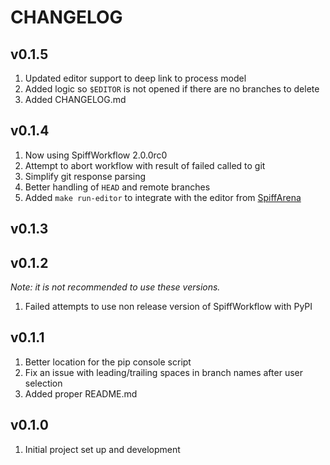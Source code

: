 # CHANGELOG

## v0.1.5

1. Updated editor support to deep link to process model
2. Added logic so `$EDITOR` is not opened if there are no branches to delete
3. Added CHANGELOG.md

## v0.1.4

1. Now using SpiffWorkflow 2.0.0rc0
2. Attempt to abort workflow with result of failed called to git
3. Simplify git response parsing
4. Better handling of `HEAD` and remote branches
5. Added `make run-editor` to integrate with the editor from [SpiffArena](https://github.com/sartography/spiff-arena/)

## v0.1.3
## v0.1.2

_Note: it is not recommended to use these versions._

1. Failed attempts to use non release version of SpiffWorkflow with PyPI

## v0.1.1

1. Better location for the pip console script
2. Fix an issue with leading/trailing spaces in branch names after user selection
3. Added proper README.md

## v0.1.0

1. Initial project set up and development
